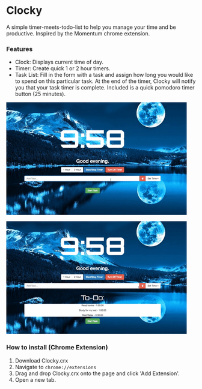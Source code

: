 # Clocky
A simple timer-meets-todo-list to help you manage your time and be productive. Inspired by the Momentum chrome extension.


### Features
- Clock: Displays current time of day.
- Timer: Create quick 1 or 2 hour timers.
- Task List: Fill in the form with a task and assign how long you would like to spend on this particular task. At the end of the timer, Clocky will notify you that your task timer is complete. Included is a quick pomodoro timer button (25 minutes).

![Task List](media/taskList.gif)

![Timer](media/timer.gif)

### How to install (Chrome Extension)
1. Download Clocky.crx
2. Navigate to ```chrome://extensions```
3. Drag and drop Clocky.crx onto the page and click 'Add Extension'.
4. Open a new tab.
